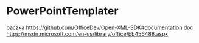 # PowerPointTemplater
paczka https://github.com/OfficeDev/Open-XML-SDK#documentation
doc https://msdn.microsoft.com/en-us/library/office/bb456488.aspx
